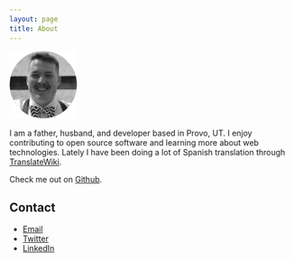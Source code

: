 ```yaml
---
layout: page
title: About
---
```

<img src="/assets/round_profile.png" width="120" height="120" alt="AlexJP profile picture">

I am a father, husband, and developer based in Provo, UT. I enjoy contributing to open source software and learning more about web technologies. Lately I have been doing a lot of Spanish translation through [TranslateWiki](https://translatewiki.net/).  

Check me out on <a href="http://github.com/AJPedersen" target="_blank">Github</a>.

## Contact

* <a href="mailto:alex@alexjp.com" target="_blank">Email</a>
* <a href="https://twitter.com/ajp529" target="_blank">Twitter</a>
* <a href="https://www.linkedin.com/in/alex-pedersen-811a5715" target="_blank">LinkedIn</a>
